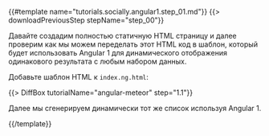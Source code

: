 {{#template name="tutorials.socially.angular1.step_01.md"}}
{{> downloadPreviousStep stepName="step_00"}}

Давайте создадим полностью статичную HTML страницу и далее проверим как мы можем переделать этот HTML код в шаблон, который будет использовать Angular 1 для динамического отображения одинакового результата с любым набором данных.

Добавьте шаблон HTML к `index.ng.html`:

{{> DiffBox tutorialName="angular-meteor" step="1.1"}}

Далее мы сгенерируем динамически тот же список используя Angular 1.

{{/template}}
